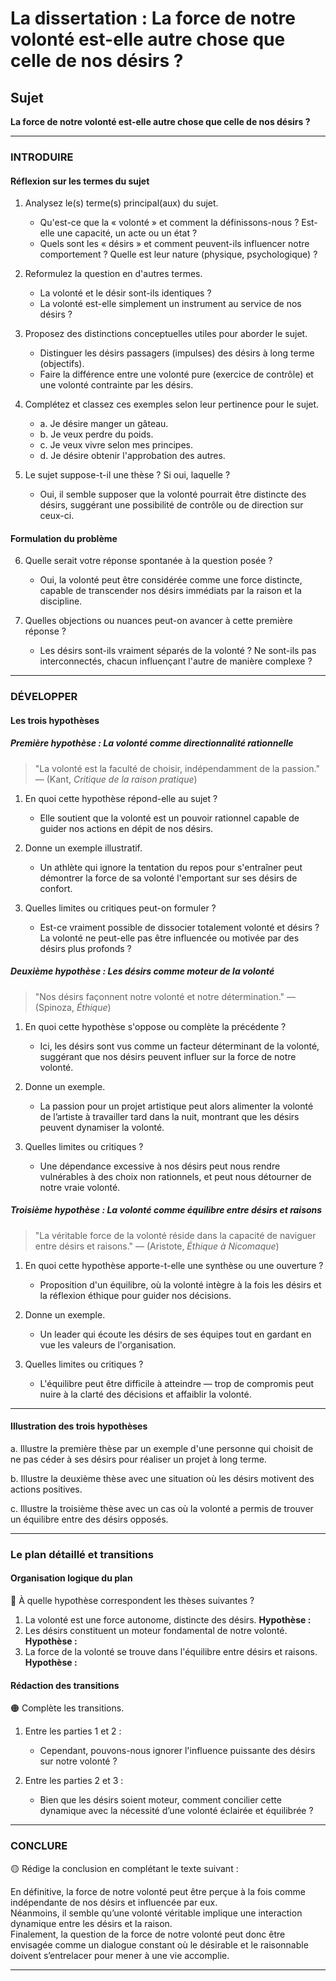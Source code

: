 # La dissertation : La force de notre volonté est-elle autre chose que celle de nos désirs ?

## Sujet
**La force de notre volonté est-elle autre chose que celle de nos désirs ?**

---

### INTRODUIRE

#### Réflexion sur les termes du sujet

1. Analysez le(s) terme(s) principal(aux) du sujet.
    - Qu'est-ce que la « volonté » et comment la définissons-nous ? Est-elle une capacité, un acte ou un état ?
    - Quels sont les « désirs » et comment peuvent-ils influencer notre comportement ? Quelle est leur nature (physique, psychologique) ?

2. Reformulez la question en d'autres termes.
    - La volonté et le désir sont-ils identiques ?
    - La volonté est-elle simplement un instrument au service de nos désirs ?

3. Proposez des distinctions conceptuelles utiles pour aborder le sujet.
    - Distinguer les désirs passagers (impulses) des désirs à long terme (objectifs).
    - Faire la différence entre une volonté pure (exercice de contrôle) et une volonté contrainte par les désirs.

4. Complétez et classez ces exemples selon leur pertinence pour le sujet.
    - a. Je désire manger un gâteau. 
    - b. Je veux perdre du poids.
    - c. Je veux vivre selon mes principes.
    - d. Je désire obtenir l'approbation des autres.
   
5. Le sujet suppose-t-il une thèse ? Si oui, laquelle ?
    - Oui, il semble supposer que la volonté pourrait être distincte des désirs, suggérant une possibilité de contrôle ou de direction sur ceux-ci.

#### Formulation du problème

6. Quelle serait votre réponse spontanée à la question posée ?
    - Oui, la volonté peut être considérée comme une force distincte, capable de transcender nos désirs immédiats par la raison et la discipline.

7. Quelles objections ou nuances peut-on avancer à cette première réponse ?
    - Les désirs sont-ils vraiment séparés de la volonté ? Ne sont-ils pas interconnectés, chacun influençant l'autre de manière complexe ?

---

### DÉVELOPPER

#### Les trois hypothèses

##### Première hypothèse : La volonté comme directionnalité rationnelle

> "La volonté est la faculté de choisir, indépendamment de la passion." — (Kant, *Critique de la raison pratique*)

1. En quoi cette hypothèse répond-elle au sujet ?
    - Elle soutient que la volonté est un pouvoir rationnel capable de guider nos actions en dépit de nos désirs.

2. Donne un exemple illustratif.
    - Un athlète qui ignore la tentation du repos pour s'entraîner peut démontrer la force de sa volonté l'emportant sur ses désirs de confort.

3. Quelles limites ou critiques peut-on formuler ?
    - Est-ce vraiment possible de dissocier totalement volonté et désirs ? La volonté ne peut-elle pas être influencée ou motivée par des désirs plus profonds ?

##### Deuxième hypothèse : Les désirs comme moteur de la volonté

> "Nos désirs façonnent notre volonté et notre détermination." — (Spinoza, *Éthique*)

1. En quoi cette hypothèse s'oppose ou complète la précédente ?
    - Ici, les désirs sont vus comme un facteur déterminant de la volonté, suggérant que nos désirs peuvent influer sur la force de notre volonté.

2. Donne un exemple.
    - La passion pour un projet artistique peut alors alimenter la volonté de l’artiste à travailler tard dans la nuit, montrant que les désirs peuvent dynamiser la volonté.

3. Quelles limites ou critiques ?
    - Une dépendance excessive à nos désirs peut nous rendre vulnérables à des choix non rationnels, et peut nous détourner de notre vraie volonté.

##### Troisième hypothèse : La volonté comme équilibre entre désirs et raisons

> "La véritable force de la volonté réside dans la capacité de naviguer entre désirs et raisons." — (Aristote, *Éthique à Nicomaque*)

1. En quoi cette hypothèse apporte-t-elle une synthèse ou une ouverture ?
    - Proposition d'un équilibre, où la volonté intègre à la fois les désirs et la réflexion éthique pour guider nos décisions.

2. Donne un exemple.
    - Un leader qui écoute les désirs de ses équipes tout en gardant en vue les valeurs de l'organisation.

3. Quelles limites ou critiques ?
    - L'équilibre peut être difficile à atteindre — trop de compromis peut nuire à la clarté des décisions et affaiblir la volonté.

---

#### Illustration des trois hypothèses

a. Illustre la première thèse par un exemple d'une personne qui choisit de ne pas céder à ses désirs pour réaliser un projet à long terme.

b. Illustre la deuxième thèse avec une situation où les désirs motivent des actions positives.

c. Illustre la troisième thèse avec un cas où la volonté a permis de trouver un équilibre entre des désirs opposés.

---

### Le plan détaillé et transitions

#### Organisation logique du plan

🔴 À quelle hypothèse correspondent les thèses suivantes ?

1. La volonté est une force autonome, distincte des désirs. **Hypothèse :**
2. Les désirs constituent un moteur fondamental de notre volonté. **Hypothèse :**
3. La force de la volonté se trouve dans l'équilibre entre désirs et raisons. **Hypothèse :**

#### Rédaction des transitions

🟠 Complète les transitions.

1. Entre les parties 1 et 2 :  
   - Cependant, pouvons-nous ignorer l'influence puissante des désirs sur notre volonté ?
   
2. Entre les parties 2 et 3 :  
   - Bien que les désirs soient moteur, comment concilier cette dynamique avec la nécessité d’une volonté éclairée et équilibrée ?

---

### CONCLURE

🟡 Rédige la conclusion en complétant le texte suivant :

En définitive, la force de notre volonté peut être perçue à la fois comme indépendante de nos désirs et influencée par eux.  
Néanmoins, il semble qu’une volonté véritable implique une interaction dynamique entre les désirs et la raison.  
Finalement, la question de la force de notre volonté peut donc être envisagée comme un dialogue constant où le désirable et le raisonnable doivent s’entrelacer pour mener à une vie accomplie.

---